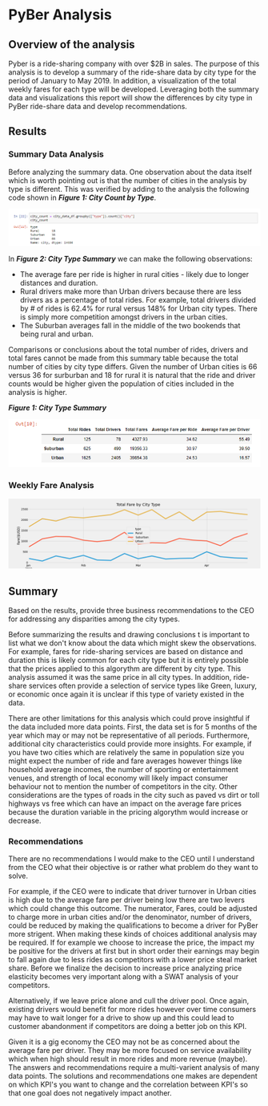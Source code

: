 # PyBer Analysis

## Overview of the analysis

Pyber is a ride-sharing company with over $2B in sales.  The purpose of this analysis is to develop a summary of the ride-share data by city type for the period of January to May 2019.  In addition, a visualization of the total weekly fares for each type will be developed.  Leveraging both the summary data and visualizations this report will show the differences by city type in PyBer ride-share data and develop recommendations.


## Results

### Summary Data Analysis
Before analyzing the summary data.  One observation about the data itself which is worth pointing out is that the number of cities in the analysis by type is different.    This was verified by adding to the analysis the following code shown in **_Figure 1: City Count by Type_**.


![City Count by Type](/resources/city_count.png)

In **_Figure 2: City Type Summary_** we can make the following observations:

- The average fare per ride is higher in rural cities - likely due to longer distances and duration.
- Rural drivers make more than Urban drivers because there are less drivers as a percentage of total rides.  For example, total drivers divided by # of rides is 62.4% for rural versus 148% for Urban city types.  There is simply more competition amongst drivers in the urban cities.
- The Suburban averages fall in the middle of the two bookends that being rural and urban.

Comparisons or conclusions about the total number of rides, drivers and total fares cannot be made from this summary table because the total number of cities by city type differs.  Given the number of Urban cities is 66 versus 36 for surburban and 18 for rural it is natural that the ride and driver counts would be higher given the population of cities included in the analysis is higher.  

**_Figure 1: City Type Summary_**

![City Type Summary](/resources/City_Type_Summary_df.png)

### Weekly Fare Analysis

![City Type Summary](/analysis/Total_Fare_by_city_Type.png)



## Summary
Based on the results, provide three business recommendations to the CEO for addressing any disparities among the city types.

Before summarizing the results and drawing conclusions t is important to list what we don't know about the data which might skew the observations.  For example, fares for ride-sharing services are based on distance and duration this is likely common for each city type but it is entirely possible that the prices applied to this algorythm are different by city type.  This analysis assumed it was the same price in all city types.  In addition, ride-share services often provide a selection of service types like Green, luxury, or economic once again it is unclear if this type of variety existed in the data.

There are other limitations for this analysis which could prove insightful if the data included more data points.  First, the data set is for 5 months of the year which may or may not be representative of all periods.  Furthermore, additional city characteristics could provide more insights.  For example, if you have two cities which are relatively the same in population size you might expect the number of ride and fare averages however things like household average incomes, the number of sporting or entertainment venues, and strength of local economy will likely impact consumer behaviour not to mention the number of competitors in the city.   Other considerations are the types of roads in the city such as paved vs dirt or toll highways vs free which can have an impact on the average fare prices because the duration variable in the pricing algorythm would increase or decrease.

### Recommendations

There are no recommendations I would make to the CEO until I understand from the CEO what their objective is or rather what problem do they want to solve.  

For example, if the CEO were to indicate that driver turnover in Urban cities is high due to the average fare per driver being low there are two levers which could change this outcome.  The numerator, Fares, could be adjusted to charge more in urban cities and/or the denominator, number of drivers, could be reduced by making the qualifications to become a driver for PyBer more strigent.  When making these kinds of choices additional analysis may be required.  If for example we choose to increase the price, the impact my be positive for the drivers at first but in short order their earnings may begin to fall again due to less rides as competitors with a lower price steal market share.  Before we finalize the decision to increase price analyzing price elasticity becomes very important along with a SWAT analysis of your competitors.

Alternatively, if we leave price alone and cull the driver pool.  Once again, existing drivers would benefit for more rides however over time consumers may have to wait longer for a drive to show up and  this could lead to customer abandonment if competitors are doing a better job on this KPI.

Given it is a gig economy the CEO may not be as concerned about the average fare per driver.  They may be more focused on service availability which when high should result in more rides and more revenue (maybe).  The answers and recommendations require a multi-varient analysis of many data points.  The solutions and recommendations one makes are dependent on which KPI's you want to change and the correlation between KPI's so that one goal does not negatively impact another.  
